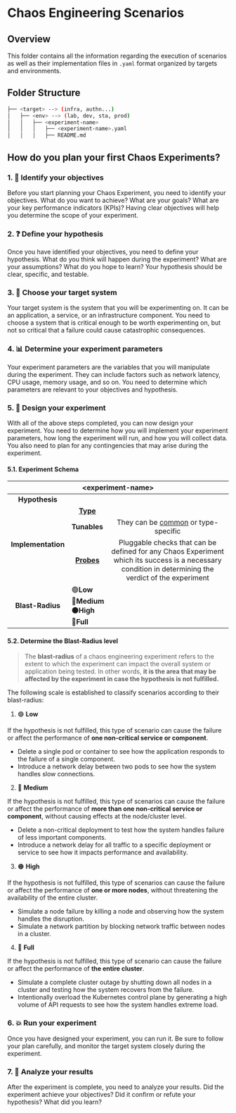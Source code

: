 # Chaos Engineering Scenarios

## Overview

This folder contains all the information regarding the execution of scenarios as well as their implementation files in `.yaml` format organized by targets and environments.

## Folder Structure

   ``` bash
├── <target> --> (infra, authn...)
│   ├── <env> --> (lab, dev, sta, prod)
│   │   ├── <experiment-name>
│   │   │   ├── <experiment-name>.yaml
│   │   │   ├── README.md 
```

## How do you plan your first Chaos Experiments?

### 1. :mag_right: Identify your objectives

Before you start planning your Chaos Experiment, you need to identify your objectives. What do you want to achieve? What are your goals? What are your key performance indicators (KPIs)? Having clear objectives will help you determine the scope of your experiment.

### 2. :question: Define your hypothesis

Once you have identified your objectives, you need to define your hypothesis. What do you think will happen during the experiment? What are your assumptions? What do you hope to learn? Your hypothesis should be clear, specific, and testable.

### 3. :dart: Choose your target system

Your target system is the system that you will be experimenting on. It can be an application, a service, or an infrastructure component. You need to choose a system that is critical enough to be worth experimenting on, but not so critical that a failure could cause catastrophic consequences.

### 4. :bar_chart: Determine your experiment parameters

Your experiment parameters are the variables that you will manipulate during the experiment. They can include factors such as network latency, CPU usage, memory usage, and so on. You need to determine which parameters are relevant to your objectives and hypothesis.

### 5. :art: Design your experiment

With all of the above steps completed, you can now design your experiment. You need to determine how you will implement your experiment parameters, how long the experiment will run, and how you will collect data. You also need to plan for any contingencies that may arise during the experiment.

#### 5.1. Experiment Schema

<table align="center">
<thead>
  <tr>
    <th align="center" colspan="3">&lt;experiment-name&gt;</th>
  </tr>
</thead>
<tbody>
  <tr>
    <td align="center"><b>Hypothesis</b></td>
    <td colspan="2"></td>
  </tr>
  <tr>
    <td align="center" rowspan="3"><b>Implementation</b></td>
    <td align="center"><a href="https://litmuschaos.github.io/litmus/experiments/categories/contents/" target="_blank" rel="noopener noreferrer"><b>Type</b></a></td>
    <td align="center"></td>
  </tr>
  <tr>
    <td align="center"><b>Tunables</b></td>
    <td align="center">They can be <a href="https://litmuschaos.github.io/litmus/experiments/concepts/chaos-resources/probes/contents/" target="_blank" rel="noopener noreferrer">common</a> or type-specific</td>
  </tr>
  <tr>
    <td align=center><a href="https://litmuschaos.github.io/litmus/experiments/concepts/chaos-resources/probes/contents/" target="_blank" rel="noopener noreferrer"><b>Probes</b></a></td>
    <td align=Center>Pluggable checks that can be defined for any Chaos Experiment which its success is a necessary condition in determining the verdict of the experiment</td>
  </tr>
  <tr>
    <td align="center"><b>Blast-Radius</b></td>
    <td colspan="2">
    🟢<b>Low<br>
    🔵Medium<br>
    🟠High<br>
    🔴Full</b></td>
  </tr>
</tbody>
</table>

#### 5.2. Determine the Blast-Radius level

> The **blast-radius** of a chaos engineering experiment refers to the extent to which the experiment can impact the overall system or application being tested. In other words, **it is the area that may be affected by the experiment in case the hypothesis is not fulfilled.**

The following scale is established to classify scenarios according to their blast-radius:

1. :green_circle: **Low**

If the hypothesis is not fulfilled, this type of scenario can cause the failure or affect the performance of **one non-critical service or component**.

- Delete a single pod or container to see how the application responds to the failure of a single component.
- Introduce a network delay between two pods to see how the system handles slow connections.

2. :large_blue_circle: **Medium**

If the hypothesis is not fulfilled, this type of scenarios can cause the failure or affect the performance of **more than one non-critical service or component**, without causing effects at the node/cluster level.

- Delete a non-critical deployment to test how the system handles failure of less important components.
- Introduce a network delay for all traffic to a specific deployment or service to see how it impacts performance and availability.

3. :orange_circle: **High**

If the hypothesis is not fulfilled, this type of scenarios can cause the failure or affect the performance of **one or more nodes**, without threatening the availability of the entire cluster.

- Simulate a node failure by killing a node and observing how the system handles the disruption.
- Simulate a network partition by blocking network traffic between nodes in a cluster.

4. :red_circle: **Full**

If the hypothesis is not fulfilled, this type of scenario can cause the failure or affect the performance of **the entire cluster**.

- Simulate a complete cluster outage by shutting down all nodes in a cluster and testing how the system recovers from the failure.
- Intentionally overload the Kubernetes control plane by generating a high volume of API requests to see how the system handles extreme load.

### 6. :boom: Run your experiment

Once you have designed your experiment, you can run it. Be sure to follow your plan carefully, and monitor the target system closely during the experiment.

### 7. :memo: Analyze your results

After the experiment is complete, you need to analyze your results. Did the experiment achieve your objectives? Did it confirm or refute your hypothesis? What did you learn?
